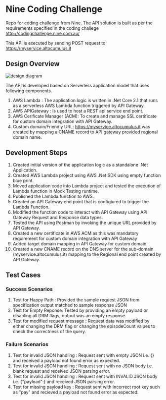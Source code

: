 # Nine Coding Challenge
Repo for coding challenge from Nine. The API solution is built as per the requirements specified in the coding challege http://codingchallenge.nine.com.au/

This API is executed by sending POST request to https://myservice.altocumulus.it

## Design Overview

![design diagram](https://github.com/atulsc2010/NineCodeChallenge/blob/master/Nine%20Code%20Challenge%20Design.jpg) 

The API is developed based on Serverless application model that uses following components.

1. AWS Lambda : The application logic is written in .Net Core 2.1 that runs as a serverless AWS Lambda function triggered by API Gateway.
2. AWS APIGateway : Is used to host a REST api service end point.  
3. AWS Cerificate Manager (ACM): To create and manage SSL certificate for custom domain integration with API Gateway. 
4. Custom domain/Friendly URL: https://myservice.altocumulus.it was created by mapping a CNAME record to API gateway provided regional domain name.


## Development Steps

1. Created initial version of the application logic as a standalone .Net Application.
2. Created AWS Lambda project using AWS .Net SDK using empty function blue print. 
3. Moved application code into Lambda project and tested the execution of Lambda function in Mock Testing runtime. 
4. Published the Lambda function to AWS.
4. Created an API Gateway end point that is configiured to trigger the Lambda Function. 
5. Modified the function code to interact with API Gateway using API Gateway Request and Response data types.   
5. Tested the API using Postman by invoking the unique URL provided by API Gateway.
6. Created a new certificate in AWS ACM as this was mandatory requirement for custom domain integration with API Gateway
7. Added target domain mapping in API Gateway for custom domain. 
8. Created a new CNAME record on the DNS server for the sub-domain (myservice.altocumulus.it) mapping to the Regional end point created by API Gateway. 


## Test Cases 

### Success Scenarios 

1. Test for Happy Path : Provided the sample request JSON from specification output matched to sample response JSON
2. Test for Empty Reponse: Tested by providing an empty payload or disabling all DRM flags, output was an empty response.  
3. Test for modified request message : Request data was modified by either changing the DRM flag or changing the episodeCount values to check the correctness of the query.

### Failure Scenarios 

1. Test for invalid JSON handling : Request sent with empty JSON i.e. {} and received a payload not found error as expected.
2. Test for invalid JSON handling : Request sent with no JSON body i.e. blank request and received JSON parsing error. 
2. Test for invalid JSON handling : Request sent with INVALID JSON body i.e. {"payload":} and received JSON parsing error. 
3. Test for missing payload key   : Request sent with incorrect root key such as "pay" and recieved a payload not found error as expected.

